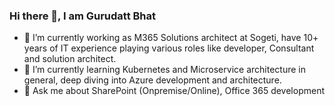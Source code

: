 ### Hi there 👋, I am Gurudatt Bhat
- 🔭 I’m currently working as M365 Solutions architect at Sogeti, have 10+ years of IT experience playing various roles like developer, Consultant and solution architect.
- 🌱 I’m currently learning Kubernetes and Microservice architecture in general, deep diving into Azure development and architecture.
- 💬 Ask me about SharePoint (Onpremise/Online), Office 365 development
<!--
**gurubn/gurubn** is a ✨ _special_ ✨ repository because its `README.md` (this file) appears on your GitHub profile.

Here are some ideas to get you started:



- 👯 I’m looking to collaborate on ...
- 🤔 I’m looking for help with ...

- 📫 How to reach me: ...
- 😄 Pronouns: ...
- ⚡ Fun fact: ...
-->
